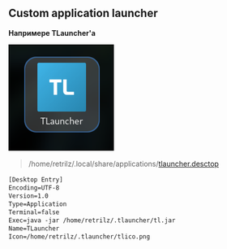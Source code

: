 ## Сustom application launcher

__Напримере TLauncher'а__

![tlauncher launcher](tlauncher-launcher.png)

> /home/retrilz/.local/share/applications/[tlauncher.desctop](tlauncher.desctop)
```
[Desktop Entry]
Encoding=UTF-8
Version=1.0
Type=Application
Terminal=false
Exec=java -jar /home/retrilz/.tlauncher/tl.jar
Name=TLauncher
Icon=/home/retrilz/.tlauncher/tlico.png
```